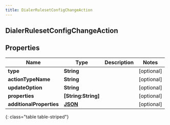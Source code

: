 ```yaml
---
title: DialerRulesetConfigChangeAction
---
```

## DialerRulesetConfigChangeAction

## Properties

|Name | Type | Description | Notes|
|------------ | ------------- | ------------- | -------------|
| **type** | **String** |  | [optional] |
| **actionTypeName** | **String** |  | [optional] |
| **updateOption** | **String** |  | [optional] |
| **properties** | **[String:String]** |  | [optional] |
| **additionalProperties** | [**JSON**](JSON.html) |  | [optional] |
{: class="table table-striped"}


